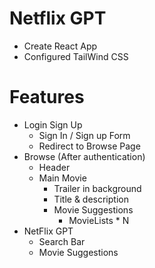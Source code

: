 # Netflix GPT

- Create React App
- Configured TailWind CSS


# Features

- Login Sign Up
    - Sign In / Sign up Form
    - Redirect to Browse Page
- Browse (After authentication)
    - Header
    - Main Movie
        - Trailer in background
        - Title & description
        - Movie Suggestions
            - MovieLists * N
- NetFlix GPT 
    - Search Bar
    - Movie Suggestions